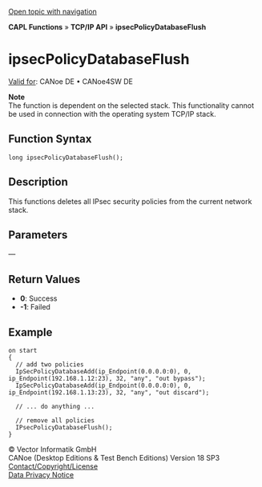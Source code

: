 [Open topic with navigation](../../../../../CANoeDEFamily.htm#Topics/CAPLFunctions/TCPIPAPI/Functions/CAPLfunctionIpsecPolicyDatabaseFlush.md)

**CAPL Functions** » **TCP/IP API** » **ipsecPolicyDatabaseFlush**

# ipsecPolicyDatabaseFlush

[Valid for](../../../Shared/FeatureAvailability.md): CANoe DE • CANoe4SW DE

**Note**  
The function is dependent on the selected stack. This functionality cannot be used in connection with the operating system TCP/IP stack.

## Function Syntax

```plaintext
long ipsecPolicyDatabaseFlush();
```

## Description

This functions deletes all IPsec security policies from the current network stack.

## Parameters

—

## Return Values

- **0**: Success
- **-1**: Failed

## Example

```plaintext
on start
{
  // add two policies
  IpSecPolicyDatabaseAdd(ip_Endpoint(0.0.0.0:0), 0, ip_Endpoint(192.168.1.12:23), 32, "any", "out bypass");
  IpSecPolicyDatabaseAdd(ip_Endpoint(0.0.0.0:0), 0, ip_Endpoint(192.168.1.13:23), 32, "any", "out discard");

  // ... do anything ...

  // remove all policies
  IPsecPolicyDatabaseFlush();
}
```

© Vector Informatik GmbH  
CANoe (Desktop Editions & Test Bench Editions) Version 18 SP3  
[Contact/Copyright/License](../../../Shared/ContactCopyrightLicense.md)  
[Data Privacy Notice](https://www.vector.com/int/en/company/get-info/privacy-policy/)
